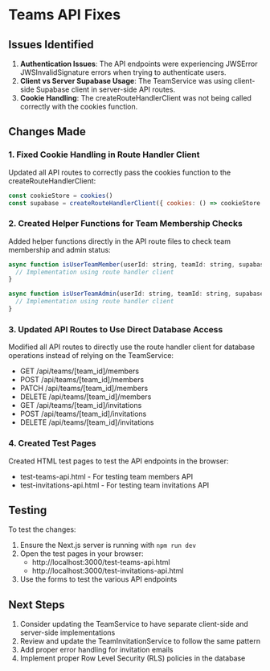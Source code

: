 # Teams API Fixes

## Issues Identified

1. **Authentication Issues**: The API endpoints were experiencing JWSError JWSInvalidSignature errors when trying to authenticate users.
2. **Client vs Server Supabase Usage**: The TeamService was using client-side Supabase client in server-side API routes.
3. **Cookie Handling**: The createRouteHandlerClient was not being called correctly with the cookies function.

## Changes Made

### 1. Fixed Cookie Handling in Route Handler Client

Updated all API routes to correctly pass the cookies function to the createRouteHandlerClient:

```javascript
const cookieStore = cookies()
const supabase = createRouteHandlerClient({ cookies: () => cookieStore })
```

### 2. Created Helper Functions for Team Membership Checks

Added helper functions directly in the API route files to check team membership and admin status:

```javascript
async function isUserTeamMember(userId: string, teamId: string, supabaseClient: any): Promise<boolean> {
  // Implementation using route handler client
}

async function isUserTeamAdmin(userId: string, teamId: string, supabaseClient: any): Promise<boolean> {
  // Implementation using route handler client
}
```

### 3. Updated API Routes to Use Direct Database Access

Modified all API routes to directly use the route handler client for database operations instead of relying on the TeamService:

- GET /api/teams/[team_id]/members
- POST /api/teams/[team_id]/members
- PATCH /api/teams/[team_id]/members
- DELETE /api/teams/[team_id]/members
- GET /api/teams/[team_id]/invitations
- POST /api/teams/[team_id]/invitations
- DELETE /api/teams/[team_id]/invitations

### 4. Created Test Pages

Created HTML test pages to test the API endpoints in the browser:

- test-teams-api.html - For testing team members API
- test-invitations-api.html - For testing team invitations API

## Testing

To test the changes:

1. Ensure the Next.js server is running with `npm run dev`
2. Open the test pages in your browser:
   - http://localhost:3000/test-teams-api.html
   - http://localhost:3000/test-invitations-api.html
3. Use the forms to test the various API endpoints

## Next Steps

1. Consider updating the TeamService to have separate client-side and server-side implementations
2. Review and update the TeamInvitationService to follow the same pattern
3. Add proper error handling for invitation emails
4. Implement proper Row Level Security (RLS) policies in the database 